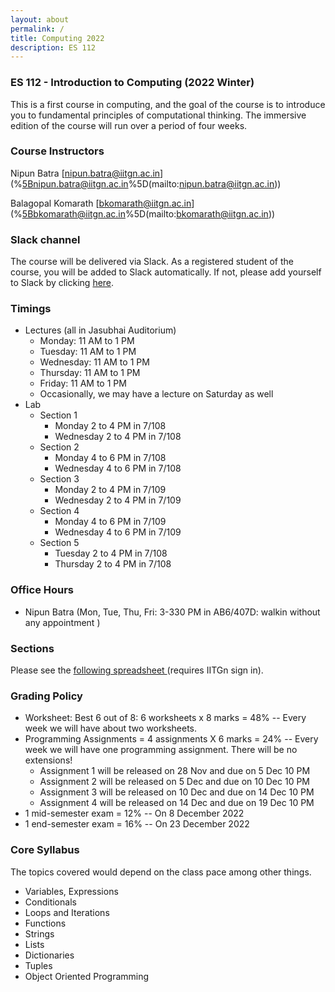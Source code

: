 ```yaml
---
layout: about
permalink: /
title: Computing 2022
description: ES 112
---
```

### ES 112 - Introduction to Computing (2022 Winter)

This is a first course in computing, and the goal of the course is to introduce you to fundamental principles of computational thinking. The immersive edition of the course will run over a period of four weeks.

### Course Instructors

Nipun Batra [[nipun.batra@iitgn.ac.in](mailto:nipun.batra@iitgn.ac.in)](%5Bnipun.batra@iitgn.ac.in%5D(mailto:nipun.batra@iitgn.ac.in))

Balagopal Komarath [[bkomarath@iitgn.ac.in](mailto:bkomarath@iitgn.ac.in)](%5Bbkomarath@iitgn.ac.in%5D(mailto:bkomarath@iitgn.ac.in))

### Slack channel

The course will be delivered via Slack. As a registered student of the course, you will be added to Slack automatically. If not, please add yourself to Slack by clicking [here](https://join.slack.com/t/slack-v4e4710/shared_invite/zt-1jcu38grm-TxYbLQj0AYiVB0CVLQrrHg).

### Timings

- Lectures (all in Jasubhai Auditorium)
  - Monday: 11 AM to 1 PM
  - Tuesday: 11 AM to 1 PM
  - Wednesday: 11 AM to 1 PM
  - Thursday: 11 AM to 1 PM
  - Friday: 11 AM to 1 PM
  - Occasionally, we may have a lecture on Saturday as well
- Lab
  - Section 1
    - Monday 2 to 4 PM in 7/108
    - Wednesday 2 to 4 PM in 7/108
  - Section 2
    - Monday 4 to 6 PM in 7/108
    - Wednesday 4 to 6 PM in 7/108
  - Section 3
    - Monday 2 to 4 PM in 7/109
    - Wednesday 2 to 4 PM in 7/109
  - Section 4
    - Monday 4 to 6 PM in 7/109
    - Wednesday 4 to 6 PM in 7/109
  - Section 5
    - Tuesday 2 to 4 PM in 7/108
    - Thursday 2 to 4 PM in 7/108

### Office Hours

- Nipun Batra (Mon, Tue, Thu, Fri: 3-330 PM in AB6/407D: walkin without any appointment )

### Sections

Please see the [following spreadsheet ](https://docs.google.com/spreadsheets/d/1hYW8WhSTYLtZ9jKeodD1Vq7Of9HQ-BLTxNH5zMTWt3Q/edit?usp=sharing)(requires IITGn sign in).

### Grading Policy

- Worksheet: Best 6 out of 8: 6 worksheets x 8 marks = 48% -- Every week we will have about two worksheets.
- Programming Assignments = 4 assignments X 6 marks = 24% -- Every week we will have one programming assignment. There will be no extensions!
  - Assignment 1 will be released on 28 Nov and due on 5 Dec 10 PM
  - Assignment 2 will be released on 5 Dec and due on 10 Dec 10 PM
  - Assignment 3 will be released on 10 Dec and due on 14 Dec 10 PM
  - Assignment 4 will be released on 14 Dec and due on 19 Dec 10 PM
- 1 mid-semester exam = 12% -- On 8 December 2022
- 1 end-semester exam = 16% -- On 23 December 2022


### Core Syllabus

The topics covered would depend on the class pace among other things.

- Variables, Expressions
- Conditionals
- Loops and Iterations
- Functions
- Strings
- Lists
- Dictionaries
- Tuples
- Object Oriented Programming
